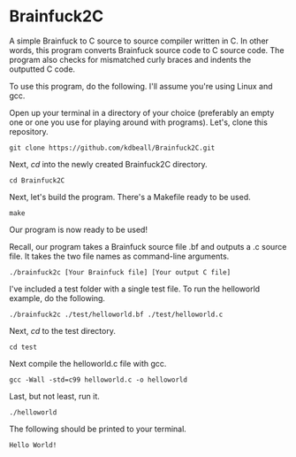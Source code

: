 # Brainfuck2C
A simple Brainfuck to C source to source compiler written in C.
In other words, this program converts Brainfuck source code to C source code.
The program also checks for mismatched curly braces and indents the outputted C code.



To use this program, do the following.
I'll assume you're using Linux and gcc.

Open up your terminal in a directory of your choice (preferably an empty one or 
one you use for playing around with programs). Let's, clone this repository.

```shell
git clone https://github.com/kdbeall/Brainfuck2C.git
```

Next, *cd* into the newly created Brainfuck2C directory.

```shell
cd Brainfuck2C
```

Next, let's build the program.
There's a Makefile ready to be used.

```shell
make
```

Our program is now ready to be used!

Recall, our program takes a Brainfuck source file .bf and outputs a .c source file.
It takes the two file names as command-line arguments.

```shell
./brainfuck2c [Your Brainfuck file] [Your output C file]
```

I've included a test folder with a single test file.
To run the helloworld example, do the following.

```shell
./brainfuck2c ./test/helloworld.bf ./test/helloworld.c
```

Next, *cd* to the test directory.

```shell
cd test
```

Next compile the helloworld.c file with gcc.
```shell
gcc -Wall -std=c99 helloworld.c -o helloworld
```

Last, but not least, run it.

```shell
./helloworld

```

The following should be printed to your terminal.
```shell
Hello World!
```

